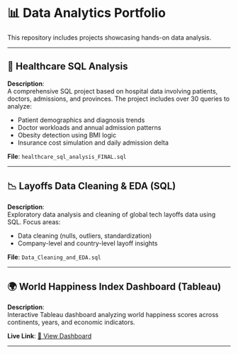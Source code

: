 # 📊 Data Analytics Portfolio

This repository includes projects showcasing hands-on data analysis.

---

## 🏥 Healthcare SQL Analysis

**Description**:  
A comprehensive SQL project based on hospital data involving patients, doctors, admissions, and provinces. The project includes over 30 queries to analyze:
- Patient demographics and diagnosis trends
- Doctor workloads and annual admission patterns
- Obesity detection using BMI logic
- Insurance cost simulation and daily admission delta

**File**: `healthcare_sql_analysis_FINAL.sql`

---

## 📉 Layoffs Data Cleaning & EDA (SQL)

**Description**:  
Exploratory data analysis and cleaning of global tech layoffs data using SQL. Focus areas:
- Data cleaning (nulls, outliers, standardization)
- Company-level and country-level layoff insights

**File**: `Data_Cleaning_and_EDA.sql`  

---

## 🌍 World Happiness Index Dashboard (Tableau)

**Description**:  
Interactive Tableau dashboard analyzing world happiness scores across continents, years, and economic indicators.

**Live Link**: [🔗 View Dashboard](https://public.tableau.com/views/WorldHappinessIndexTableau/Dashboard1?:language=en-US&:sid=&:redirect=auth&:display_count=n&:origin=viz_share_link)

---
